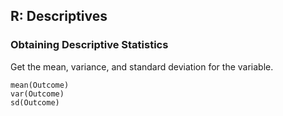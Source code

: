 
## R: Descriptives

### Obtaining Descriptive Statistics

Get the mean, variance, and standard deviation for the variable.

```{r}
mean(Outcome)
var(Outcome)
sd(Outcome)
```
